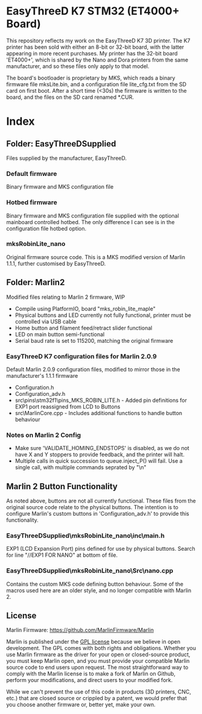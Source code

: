 # EasyThreeD K7 STM32 (ET4000+ Board)
This repository reflects my work on the EasyThreeD K7 3D printer.
The K7 printer has been sold with either an 8-bit or 32-bit board, with the latter appearing in more recent purchases. My printer has the 32-bit board 'ET4000+', which is shared by the Nano and Dora printers from the same manufacturer, and so these files only apply to that model.

The board's bootloader is proprietary by MKS, which reads a binary firmware file mksLite.bin, and a configuration file lite_cfg.txt from the SD card on first boot. After a short time (<30s) the firmware is written to the board, and the files on the SD card renamed *.CUR.

# Index

## Folder: EasyThreeDSupplied
Files supplied by the manufacturer, EasyThreeD.
### Default firmware
Binary firmware and MKS configuration file
### Hotbed firmware
Binary firmware and MKS configuration file supplied with the optional mainboard controlled hotbed. The only difference I can see is in the configuration file hotbed option.
### mksRobinLite_nano
Original firmware source code. This is a MKS modified version of Marlin 1.1.1, further customised by EasyThreeD.

## Folder: Marlin2
Modified files relating to Marlin 2 firmware, WIP
- Compile using PlatformIO, board "mks_robin_lite_maple"
- Physical buttons and LED currently not fully functional, printer must be controlled via USB cable
- Home button and filament feed/retract slider functional
- LED on main button semi-functional
- Serial baud rate is set to 115200, matching the original firmware
### EasyThreeD K7 configuration files for Marlin 2.0.9
Default Marlin 2.0.9 configuration files, modified to mirror those in the manufacturer's 1.1.1 firmware
- Configuration.h
- Configuration_adv.h
- src\pins\stm32f1\pins_MKS_ROBIN_LITE.h - Added pin definitions for EXP1 port reassigned from LCD to Buttons
- src\MarlinCore.cpp - Includes additional functions to handle button behaviour

### Notes on Marlin 2 Config
- Make sure 'VALIDATE_HOMING_ENDSTOPS' is disabled, as we do not have X and Y stoppers to provide feedback, and the printer will halt.
- Multiple calls in quick succession to queue.inject_P() will fail. Use a single call, with multiple commands seprated by "\n"

## Marlin 2 Button Functionality
As noted above, buttons are not all currently functional. These files from the original source code relate to the physical buttons. The intention is to configure Marlin's custom buttons in 'Configuration_adv.h' to provide this functionality.

### EasyThreeDSupplied\mksRobinLite_nano\inc\main.h
EXP1 (LCD Expansion Port) pins defined for use by physical buttons. Search for line "//EXP1 FOR NANO" at bottom of file.

### EasyThreeDSupplied\mksRobinLite_nano\Src\nano.cpp
Contains the custom MKS code defining button behaviour. Some of the macros used here are an older style, and no longer compatible with Marlin 2.



## License
Marlin Firmware: https://github.com/MarlinFirmware/Marlin

Marlin is published under the [GPL license](https://github.com/COPYING.md) because we believe in open development. The GPL comes with both rights and obligations. Whether you use Marlin firmware as the driver for your open or closed-source product, you must keep Marlin open, and you must provide your compatible Marlin source code to end users upon request. The most straightforward way to comply with the Marlin license is to make a fork of Marlin on Github, perform your modifications, and direct users to your modified fork.

While we can't prevent the use of this code in products (3D printers, CNC, etc.) that are closed source or crippled by a patent, we would prefer that you choose another firmware or, better yet, make your own.
